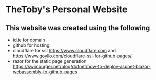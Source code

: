# TheToby's Personal Website

## This website was created using the following

* id.ie for domain
* github for hosting
* cloudflare for ssl https://www.cloudflare.com and https://www.goyllo.com/cloudflare-ssl-for-github-pages/
* razor for the static page generation https://swimburger.net/blog/dotnet/how-to-deploy-aspnet-blazor-webassembly-to-github-pages